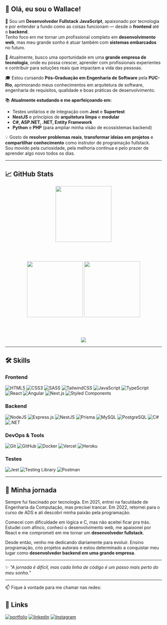 ## 👋 Olá, eu sou o Wallace!

🧠 Sou um **Desenvolvedor Fullstack JavaScript**, apaixonado por tecnologia e por entender a fundo como as coisas funcionam — desde o **frontend** até o **backend**.  
Tenho foco em me tornar um profissional completo em **desenvolvimento web**, mas meu grande sonho é atuar também com **sistemas embarcados** no futuro.

🚀 Atualmente, busco uma oportunidade em uma **grande empresa de tecnologia**, onde eu possa crescer, aprender com profissionais experientes e contribuir para soluções reais que impactam a vida das pessoas.

🎓 Estou cursando **Pós-Graduação em Engenharia de Software** pela **PUC-Rio**, aprimorando meus conhecimentos em arquitetura de software, engenharia de requisitos, qualidade e boas práticas de desenvolvimento.

📚 **Atualmente estudando e me aperfeiçoando em:**
- Testes unitários e de integração com **Jest** e **Supertest**
- **NestJS** e princípios de **arquitetura limpa** e **modular**
- **C#, ASP.NET, .NET, Entity Framework**
- **Python** e **PHP** (para ampliar minha visão de ecossistemas backend)

💡 Gosto de **resolver problemas reais**, **transformar ideias em projetos** e **compartilhar conhecimento** como instrutor de programação fullstack.  
Sou movido pela curiosidade, pela melhoria contínua e pelo prazer de aprender algo novo todos os dias.

---

## 📈 GitHub Stats

<div align="center">
    
  <!-- Streak separado acima -->
  <img src="https://github-readme-streak-stats.herokuapp.com?user=wallace027dev&theme=tokyonight" height="180em" />
  
  <br><br>
  
  <!-- Stats + Top Languages lado a lado -->
  <img src="https://github-readme-stats.vercel.app/api?username=wallace027dev&show_icons=true&theme=tokyonight&include_all_commits=true&count_private=true" height="180em" />
  <img src="https://github-readme-stats.vercel.app/api/top-langs/?username=wallace027dev&layout=compact&langs_count=8&theme=tokyonight" height="180em" />
  
  <br><br>

  <!-- Trophies (linha inteira) -->
  <img src="https://github-profile-trophy.vercel.app/?username=wallace027dev&theme=tokyonight&margin-w=15&no-bg=true" />
</div>

---

## 🛠 Skills

### Frontend
![HTML5](https://img.shields.io/badge/html5-%23E34F26.svg?style=for-the-badge&logo=html5&logoColor=white)
![CSS3](https://img.shields.io/badge/css3-%231572B6.svg?style=for-the-badge&logo=css3&logoColor=white)
![SASS](https://img.shields.io/badge/SASS-hotpink.svg?style=for-the-badge&logo=SASS&logoColor=white)
![TailwindCSS](https://img.shields.io/badge/tailwindcss-%2338B2AC.svg?style=for-the-badge&logo=tailwind-css&logoColor=white)
![JavaScript](https://img.shields.io/badge/javascript-%23323330.svg?style=for-the-badge&logo=javascript&logoColor=%23F7DF1E)
![TypeScript](https://img.shields.io/badge/typescript-%23007ACC.svg?style=for-the-badge&logo=typescript&logoColor=white)
![React](https://img.shields.io/badge/react-%2320232a.svg?style=for-the-badge&logo=react&logoColor=%2361DAFB)
![Angular](https://img.shields.io/badge/angular-%23DD0031.svg?style=for-the-badge&logo=angular&logoColor=white)
![Next.js](https://img.shields.io/badge/Next.js-000000?style=for-the-badge&logo=next.js&logoColor=white) 
![Styled Components](https://img.shields.io/badge/styled--components-DB7093?style=for-the-badge&logo=styled-components&logoColor=white)

### Backend
![NodeJS](https://img.shields.io/badge/node.js-6DA55F?style=for-the-badge&logo=node.js&logoColor=white)
![Express.js](https://img.shields.io/badge/express.js-%23404d59.svg?style=for-the-badge&logo=express&logoColor=%2361DAFB)
![NestJS](https://img.shields.io/badge/nestjs-E0234E.svg?style=for-the-badge&logo=nestjs&logoColor=white) 
![Prisma](https://img.shields.io/badge/prisma-3982CE?style=for-the-badge&logo=prisma&logoColor=white)
![MySQL](https://img.shields.io/badge/mysql-%2300f.svg?style=for-the-badge&logo=mysql&logoColor=white)
![PostgreSQL](https://img.shields.io/badge/postgresql-316192.svg?style=for-the-badge&logo=postgresql&logoColor=white)
![C#](https://img.shields.io/badge/C%23-239120.svg?style=for-the-badge&logo=c-sharp&logoColor=white) 
![.NET](https://img.shields.io/badge/.NET-512BD4.svg?style=for-the-badge&logo=dotnet&logoColor=white)  

### DevOps & Tools
![Git](https://img.shields.io/badge/git-%23F05033.svg?style=for-the-badge&logo=git&logoColor=white)
![GitHub](https://img.shields.io/badge/github-%23121011.svg?style=for-the-badge&logo=github&logoColor=white)
![Docker](https://img.shields.io/badge/docker-%230db7ed.svg?style=for-the-badge&logo=docker&logoColor=white)
![Vercel](https://img.shields.io/badge/vercel-%23000000.svg?style=for-the-badge&logo=vercel&logoColor=white)
![Heroku](https://img.shields.io/badge/heroku-430098.svg?style=for-the-badge&logo=heroku&logoColor=white)

### Testes
![Jest](https://img.shields.io/badge/jest-%23C21325.svg?style=for-the-badge&logo=jest&logoColor=white)
![Testing Library](https://img.shields.io/badge/testing--library-%23E33332.svg?style=for-the-badge&logo=testing-library&logoColor=white)
![Postman](https://img.shields.io/badge/postman-%23FF6C37.svg?style=for-the-badge&logo=postman&logoColor=white)

---

## 🧭 Minha jornada

Sempre fui fascinado por tecnologia. Em 2021, entrei na faculdade de Engenharia da Computação, mas precisei trancar. Em 2022, retornei para o curso de ADS e ali descobri minha paixão pela programação.

Comecei com dificuldade em lógica e C, mas não aceitei ficar pra trás. Estudei com afinco, conheci o desenvolvimento web, me apaixonei por React e me comprometi em me tornar um **desenvolvedor fullstack**.

Desde então, venho me dedicando diariamente para evoluir. Ensino programação, crio projetos autorais e estou determinado a conquistar meu lugar como **desenvolvedor backend em uma grande empresa**.

---

✨ *"A jornada é difícil, mas cada linha de código é um passo mais perto do meu sonho."*

---
📫 Fique à vontade para me chamar nas redes:

## 🔗 Links
[![portfolio](https://img.shields.io/badge/my_portfolio-000?style=for-the-badge&logo=ko-fi&logoColor=white)](https://wallacevieira.dev/)
[![linkedin](https://img.shields.io/badge/linkedin-0A66C2?style=for-the-badge&logo=linkedin&logoColor=white)](https://www.linkedin.com/in/wallace-dev/)
[![Instagram](https://img.shields.io/badge/Instagram-%23E4405F.svg?style=for-the-badge&logo=Instagram&logoColor=white)](https://www.instagram.com/wallace027dev/)
